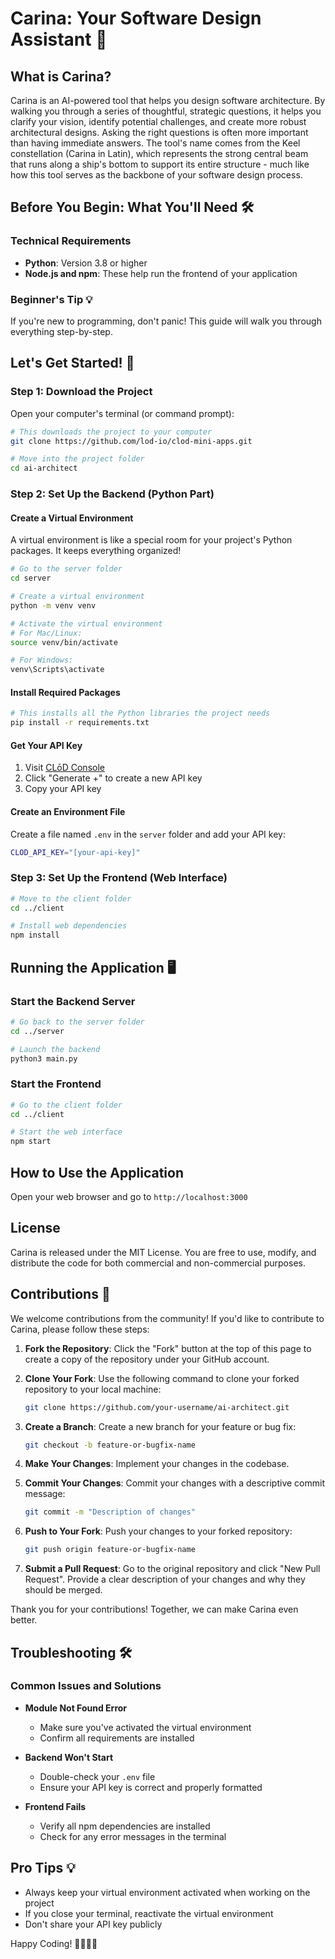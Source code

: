 # Carina: Your Software Design Assistant 🚀

## What is Carina?

Carina is an AI-powered tool that helps you design software architecture. By walking you through a series of thoughtful, strategic questions, it helps you clarify your vision, identify potential challenges, and create more robust architectural designs. Asking the right questions is often more important than having immediate answers. The tool's name comes from the Keel constellation (Carina in Latin), which represents the strong central beam that runs along a ship's bottom to support its entire structure - much like how this tool serves as the backbone of your software design process.

## Before You Begin: What You'll Need 🛠️

### Technical Requirements

- **Python**: Version 3.8 or higher
- **Node.js and npm**: These help run the frontend of your application

### Beginner's Tip 💡

If you're new to programming, don't panic! This guide will walk you through everything step-by-step.

## Let's Get Started! 🌟

### Step 1: Download the Project

Open your computer's terminal (or command prompt):

```bash
# This downloads the project to your computer
git clone https://github.com/lod-io/clod-mini-apps.git

# Move into the project folder
cd ai-architect
```

### Step 2: Set Up the Backend (Python Part)

#### Create a Virtual Environment

A virtual environment is like a special room for your project's Python packages. It keeps everything organized!

```bash
# Go to the server folder
cd server

# Create a virtual environment
python -m venv venv

# Activate the virtual environment
# For Mac/Linux:
source venv/bin/activate

# For Windows:
venv\Scripts\activate
```

#### Install Required Packages

```bash
# This installs all the Python libraries the project needs
pip install -r requirements.txt
```

#### Get Your API Key

1. Visit [CLōD Console](https://dashboard.clod.io/api-key)
2. Click "Generate +" to create a new API key
3. Copy your API key

#### Create an Environment File

Create a file named `.env` in the `server` folder and add your API key:

```bash
CLOD_API_KEY="[your-api-key]"
```

### Step 3: Set Up the Frontend (Web Interface)

```bash
# Move to the client folder
cd ../client

# Install web dependencies
npm install
```

## Running the Application 🖥️

### Start the Backend Server

```bash
# Go back to the server folder
cd ../server

# Launch the backend
python3 main.py
```

### Start the Frontend

```bash
# Go to the client folder
cd ../client

# Start the web interface
npm start
```

## How to Use the Application

Open your web browser and go to `http://localhost:3000`

## License

Carina is released under the MIT License. You are free to use, modify, and distribute the code for both commercial and non-commercial purposes.

## Contributions 🤝

We welcome contributions from the community! If you'd like to contribute to Carina, please follow these steps:

1. **Fork the Repository**: Click the "Fork" button at the top of this page to create a copy of the repository under your GitHub account.

2. **Clone Your Fork**: Use the following command to clone your forked repository to your local machine:

   ```bash
   git clone https://github.com/your-username/ai-architect.git
   ```

3. **Create a Branch**: Create a new branch for your feature or bug fix:

   ```bash
   git checkout -b feature-or-bugfix-name
   ```

4. **Make Your Changes**: Implement your changes in the codebase.

5. **Commit Your Changes**: Commit your changes with a descriptive commit message:

   ```bash
   git commit -m "Description of changes"
   ```

6. **Push to Your Fork**: Push your changes to your forked repository:

   ```bash
   git push origin feature-or-bugfix-name
   ```

7. **Submit a Pull Request**: Go to the original repository and click "New Pull Request". Provide a clear description of your changes and why they should be merged.

Thank you for your contributions! Together, we can make Carina even better.

## Troubleshooting 🛠️

### Common Issues and Solutions

- **Module Not Found Error**

  - Make sure you've activated the virtual environment
  - Confirm all requirements are installed

- **Backend Won't Start**

  - Double-check your `.env` file
  - Ensure your API key is correct and properly formatted

- **Frontend Fails**
  - Verify all npm dependencies are installed
  - Check for any error messages in the terminal

## Pro Tips 💡

- Always keep your virtual environment activated when working on the project
- If you close your terminal, reactivate the virtual environment
- Don't share your API key publicly

Happy Coding! 👩‍💻👨‍💻
